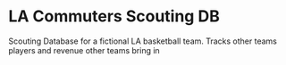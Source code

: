 # LA Commuters Scouting DB
Scouting Database for a fictional LA basketball team. Tracks other teams players and revenue other teams bring in
